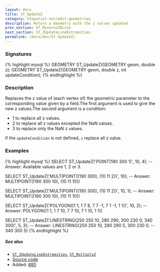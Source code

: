 ```yaml
---
layout: docs
title: ST_UpdateZ
category: h2spatial-ext/edit-geometries
description: Return a Geometry with the z values updated
prev_section: ST_Reverse3DLine
next_section: ST_ZUpdateLineExtremities
permalink: /docs/dev/ST_UpdateZ/
---
```


### Signatures

{% highlight mysql %}
GEOMETRY ST_UpdateZ(GEOMETRY geom, double z);
GEOMETRY ST_UpdateZ(GEOMETRY geom, double z, int updateCondition);
{% endhighlight %}

### Description
Replaces the z value of (each vertex of) the geometric parameter to the corresponding value given by a field.The first argument is used to give the new z values.The second argument is a condition: 
* 1 to replace all z values.
* 2 to replace all z values excepted the NaN values.
* 3 to replace only the NaN z values.

If the `updateCondition` is not defined, `z` replace all z value. 

### Examples

{% highlight mysql %}
SELECT ST_UpdateZ('POINT(190 300 1)', 10, 4);
-- Answer: Available values are 1, 2 or 3.

SELECT ST_UpdateZ('MULTIPOINT((190 300), (10 11 2))', 10);
-- Answer: MULTIPOINT((190 300 10), (10 11 10))

SELECT ST_UpdateZ('MULTIPOINT((190 300), (10 11 2))', 10, 1);
-- Answer: MULTIPOINT((190 300 10), (10 11 10))

SELECT ST_UpdateZ('POLYGON((1 1, 1 7 8, 7 7 -1, 7 1 -1, 1 1))',
                   10, 2);
-- Answer: POLYGON((1 1, 1 7 10, 7 7 10, 7 1 10, 1 1))

SELECT ST_UpdateZ('LINESTRING(250 250 10, 280 290, 300 230 0, 
                              340 300)', 5, 3);
-- Answer: LINESTRING(250 250 10, 280 290 5, 300 230 0, 
--                     340 300 5)
{% endhighlight %}

##### See also

* [`ST_ZUpdateLineExtremities`](../ST_ZUpdateLineExtremities),
[`ST_MultiplyZ`](../ST_MultiplyZ)
* <a href="https://github.com/irstv/H2GIS/blob/master/h2spatial-ext/src/main/java/org/h2gis/h2spatialext/function/spatial/edit/ST_UpdateZ.java" target="_blank">Source code</a>
* Added: <a href="https://github.com/irstv/H2GIS/pull/80" target="_blank">#80</a>
